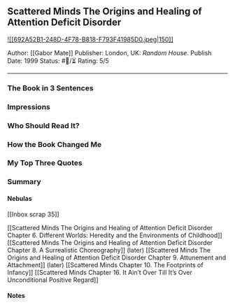 ## Scattered Minds The Origins and Healing of Attention Deficit Disorder

[ ![[692A52B1-248D-4F78-B818-F793F41985D0.jpeg|150]] ](https://www.amazon.com/Scattered-Minds-Origins-Attention-Disorder/dp/1785042211/ref=mp_s_a_1_1?crid=1SH6GT05BB7J0&keywords=scattered+minds+gabor+mate&qid=1667096474&qu=eyJxc2MiOiIyLjA1IiwicXNhIjoiMS4xMyIsInFzcCI6IjEuMzEifQ%3D%3D&sprefix=scattered%2Caps%2C173&sr=8-1)

Author: [[Gabor Mate]]
Publisher: London, UK: _Random House_.
Publish Date: 1999
Status: #💫/⏳ 
Rating: 5/5

___

### The Book in 3 Sentences



### Impressions



### Who Should Read It?



### How the Book Changed Me



### My Top Three Quotes



### Summary



#### Nebulas

[[Inbox scrap 35]]

[[Scattered Minds The Origins and Healing of Attention Deficit Disorder Chapter 6. Different Worlds: Heredity and the Environments of Childhood]]
[[Scattered Minds The Origins and Healing of Attention Deficit Disorder Chapter 8. A Surrealistic Choreography]] (later)
[[Scattered Minds The Origins and Healing of Attention Deficit Disorder Chapter 9. Attunement and Attachment]] (later)
[[Scattered Minds Chapter 10. The Footprints of Infancy]]
[[Scattered Minds Chapter 16. It Ain’t Over Till It’s Over Unconditional Positive Regard]]

#### Notes


